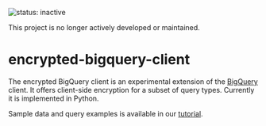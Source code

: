 
![status: inactive](https://img.shields.io/badge/status-inactive-red.svg)

This project is no longer actively developed or maintained.

# encrypted-bigquery-client

The encrypted BigQuery client is an experimental extension of the
[BigQuery](https://cloud.google.com/bigquery/) client. It
offers client-side encryption for a subset of query types. Currently
it is implemented in Python.

Sample data and query examples is available in our [tutorial](tutorial.md).
